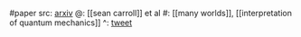 #paper 
src: [arxiv](https://arxiv.org/abs/1405.7907) 
@: [[sean carroll]] et al
#: [[many worlds]], [[interpretation of quantum mechanics]] 
^: [tweet](https://twitter.com/morallawwithin/status/1770564213557117439) 
